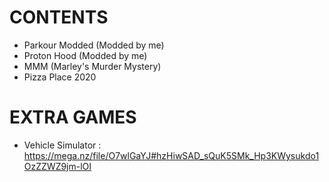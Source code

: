 # CONTENTS
* Parkour Modded (Modded by me)
* Proton Hood (Modded by me)
* MMM (Marley's Murder Mystery)
* Pizza Place 2020

# EXTRA GAMES 
* Vehicle Simulator : https://mega.nz/file/O7wlGaYJ#hzHiwSAD_sQuK5SMk_Hp3KWysukdo1OzZZWZ9jm-lOI

